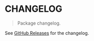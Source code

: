 # CHANGELOG

> Package changelog.

See [GitHub Releases](https://github.com/stdlib-js/math-base-special-csc/releases) for the changelog.